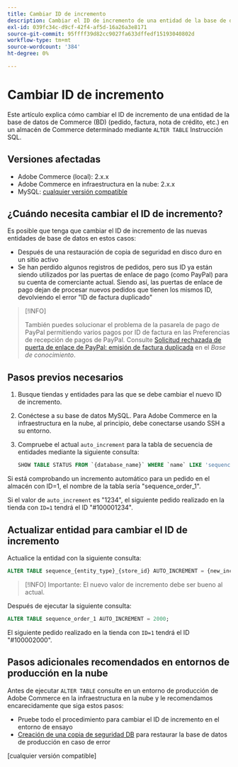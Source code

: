 ```yaml
---
title: Cambiar ID de incremento
description: Cambiar el ID de incremento de una entidad de la base de datos de Commerce.
exl-id: 039fc34c-d9cf-42f4-af5d-16a26a3e8171
source-git-commit: 95ffff39d82cc9027fa633dffedf15193040802d
workflow-type: tm+mt
source-wordcount: '384'
ht-degree: 0%

---
```


# Cambiar ID de incremento

Este artículo explica cómo cambiar el ID de incremento de una entidad de la base de datos de Commerce (BD) (pedido, factura, nota de crédito, etc.) en un almacén de Commerce determinado mediante `ALTER TABLE` Instrucción SQL.

## Versiones afectadas

- Adobe Commerce (local): 2.x.x
- Adobe Commerce en infraestructura en la nube: 2.x.x
- MySQL: [cualquier versión compatible](../../installation/prerequisites/database/mysql.md)

## ¿Cuándo necesita cambiar el ID de incremento?

Es posible que tenga que cambiar el ID de incremento de las nuevas entidades de base de datos en estos casos:

- Después de una restauración de copia de seguridad en disco duro en un sitio activo
- Se han perdido algunos registros de pedidos, pero sus ID ya están siendo utilizados por las puertas de enlace de pago (como PayPal) para su cuenta de comerciante actual. Siendo así, las puertas de enlace de pago dejan de procesar nuevos pedidos que tienen los mismos ID, devolviendo el error &quot;ID de factura duplicado&quot;

>[!INFO]
>
>También puedes solucionar el problema de la pasarela de pago de PayPal permitiendo varios pagos por ID de factura en las Preferencias de recepción de pagos de PayPal. Consulte [Solicitud rechazada de puerta de enlace de PayPal: emisión de factura duplicada] en el _Base de conocimiento_.

## Pasos previos necesarios

1. Busque tiendas y entidades para las que se debe cambiar el nuevo ID de incremento.
1. Conéctese a su base de datos MySQL.
Para Adobe Commerce en la infraestructura en la nube, al principio, debe conectarse usando SSH a su entorno.
1. Compruebe el actual `auto_increment` para la tabla de secuencia de entidades mediante la siguiente consulta:

   ```sql
   SHOW TABLE STATUS FROM `{database_name}` WHERE `name` LIKE 'sequence_{entity_type}_{store_id}';
   ```

Si está comprobando un incremento automático para un pedido en el almacén con ID=1, el nombre de la tabla sería &quot;sequence_order_1&quot;.

Si el valor de `auto_increment` es &quot;1234&quot;, el siguiente pedido realizado en la tienda con `ID=1` tendrá el ID &quot;#100001234&quot;.

## Actualizar entidad para cambiar el ID de incremento

Actualice la entidad con la siguiente consulta:

```sql
ALTER TABLE sequence_{entity_type}_{store_id} AUTO_INCREMENT = {new_increment_value};
```

>[!INFO]
Importante: El nuevo valor de incremento debe ser bueno al actual.

Después de ejecutar la siguiente consulta:

```sql
ALTER TABLE sequence_order_1 AUTO_INCREMENT = 2000;
```

El siguiente pedido realizado en la tienda con `ID=1` tendrá el ID &quot;#100002000&quot;.

## Pasos adicionales recomendados en entornos de producción en la nube

Antes de ejecutar `ALTER TABLE` consulte en un entorno de producción de Adobe Commerce en la infraestructura en la nube y le recomendamos encarecidamente que siga estos pasos:

- Pruebe todo el procedimiento para cambiar el ID de incremento en el entorno de ensayo
- [Creación de una copia de seguridad DB] para restaurar la base de datos de producción en caso de error

<!-- Link Definitions -->

[Solicitud rechazada de puerta de enlace de PayPal: emisión de factura duplicada]: https://support.magento.com/hc/en-us/articles/115002457473
[Creación de una copia de seguridad DB]: https://support.magento.com/hc/en-us/articles/360003254334
[cualquier versión compatible]
